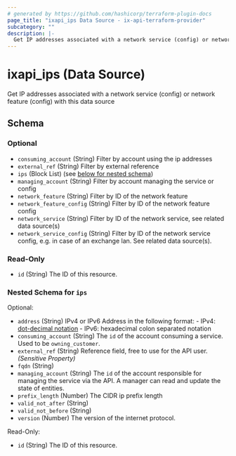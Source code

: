 ```yaml
---
# generated by https://github.com/hashicorp/terraform-plugin-docs
page_title: "ixapi_ips Data Source - ix-api-terraform-provider"
subcategory: ""
description: |-
  Get IP addresses associated with a network service (config) or network feature (config) with this data source
---
```


# ixapi_ips (Data Source)

Get IP addresses associated with a network service (config) or network feature (config) with this data source



<!-- schema generated by tfplugindocs -->
## Schema

### Optional

- `consuming_account` (String) Filter by account using the ip addresses
- `external_ref` (String) Filter by external reference
- `ips` (Block List) (see [below for nested schema](#nestedblock--ips))
- `managing_account` (String) Filter by account managing the service or config
- `network_feature` (String) Filter by ID of the network feature
- `network_feature_config` (String) Filter by ID of the network feature config
- `network_service` (String) Filter by ID of the network service, see related data source(s)
- `network_service_config` (String) Filter by ID of the network service config, e.g. in case of an exchange lan. See related data source(s).

### Read-Only

- `id` (String) The ID of this resource.

<a id="nestedblock--ips"></a>
### Nested Schema for `ips`

Optional:

- `address` (String) IPv4 or IPv6 Address in the following format: - IPv4: [dot-decimal notation](https://en.wikipedia.org/wiki/Dot-decimal_notation) - IPv6: hexadecimal colon separated notation
- `consuming_account` (String) The `id` of the account consuming a service.  Used to be `owning_customer`.
- `external_ref` (String) Reference field, free to use for the API user. *(Sensitive Property)*
- `fqdn` (String)
- `managing_account` (String) The `id` of the account responsible for managing the service via the API. A manager can read and update the state of entities.
- `prefix_length` (Number) The CIDR ip prefix length
- `valid_not_after` (String)
- `valid_not_before` (String)
- `version` (Number) The version of the internet protocol.

Read-Only:

- `id` (String) The ID of this resource.


